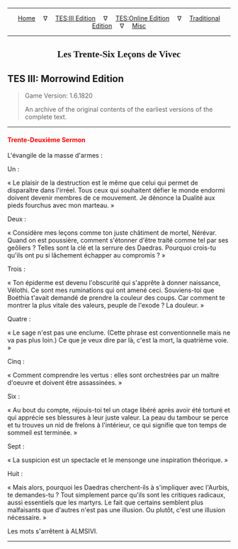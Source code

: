 
---

<!-- Jekyll Page Links -->

<center>
<a href="../../../../index.html">Home</a>
&emsp;&nabla;&emsp;
<a href="../../../index-tes3.html">TES:III Edition</a>
&emsp;&nabla;&emsp;
<a href="../../../index-teso.html">TES:Online Edition</a>
&emsp;&nabla;&emsp;
<a href="../../../index-traditional.html">Traditional Edition</a>
&emsp;&nabla;&emsp;
<a href="../../../index-misc.html">Misc</a>
</center>

<!-- Markdown Body Below: -->

---

<center>
<h2><span style="font-family:Georgia">Les Trente-Six Leçons de Vivec</span></h2>
</center>

## TES III: Morrowind Edition

> Game Version: 1.6.1820
>
> An archive of the original contents of the earliest versions of the complete text.

---

#### <span style="color:red">Trente-Deuxième Sermon</span>

L'évangile de la masse d'armes :

Un :

« Le plaisir de la destruction est le même que celui qui permet de disparaître dans l'irréel. Tous ceux qui souhaitent défier le monde endormi doivent devenir membres de ce mouvement. Je dénonce la Dualité aux pieds fourchus avec mon marteau. »

Deux :

« Considère mes leçons comme ton juste châtiment de mortel, Nérévar. Quand on est poussière, comment s'étonner d'être traité comme tel par ses geôliers ? Telles sont la clé et la serrure des Daedras. Pourquoi crois-tu qu'ils ont pu si lâchement échapper au compromis ? »

Trois :

« Ton épiderme est devenu l'obscurité qui s'apprête à donner naissance, Vélothi. Ce sont mes ruminations qui ont amené ceci. Souviens-toi que Boéthia t'avait demandé de prendre la couleur des coups. Car comment te montrer la plus vitale des valeurs, peuple de l'exode ? La douleur. »

Quatre :

« Le sage n'est pas une enclume. (Cette phrase est conventionnelle mais ne va pas plus loin.) Ce que je veux dire par là, c'est la mort, la quatrième voie. »

Cinq :

« Comment comprendre les vertus : elles sont orchestrées par un maître d'oeuvre et doivent être assassinées. »

Six :

« Au bout du compte, réjouis-toi tel un otage libéré après avoir été torturé et qui apprécie ses blessures à leur juste valeur. La peau du tambour se perce et tu trouves un nid de frelons à l'intérieur, ce qui signifie que ton temps de sommeil est terminée. »

Sept :

« La suspicion est un spectacle et le mensonge une inspiration théorique. »

Huit :

« Mais alors, pourquoi les Daedras cherchent-ils à s'impliquer avec l'Aurbis, te demandes-tu ? Tout simplement parce qu'ils sont les critiques radicaux, aussi essentiels que les martyrs. Le fait que certains semblent plus malfaisants que d'autres n'est pas une illusion. Ou plutôt, c'est une illusion nécessaire. »

Les mots s'arrêtent à ALMSIVI.

---
